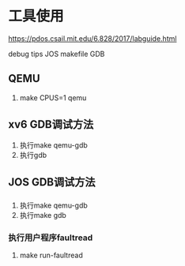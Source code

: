 # 工具使用

https://pdos.csail.mit.edu/6.828/2017/labguide.html

debug tips
JOS makefile
GDB

## QEMU
1. make CPUS=1 qemu


## xv6 GDB调试方法
1. 执行make qemu-gdb
2. 执行gdb


## JOS GDB调试方法
###
1. 执行make qemu-gdb
2. 执行make gdb

### 执行用户程序faultread
1. make run-faultread
